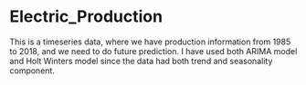 # Electric_Production
This is a timeseries data, where we have production information from 1985 to 2018, and we need to do future prediction. I have used both ARIMA model and Holt Winters model since the data had both trend and seasonality component.
